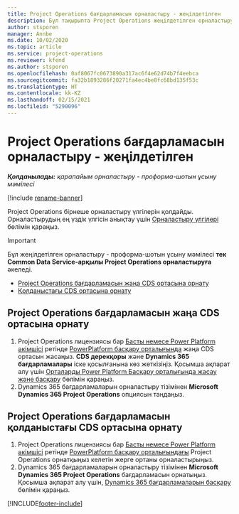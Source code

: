 ```yaml
---
title: Project Operations бағдарламасын орналастыру - жеңілдетілген
description: Бұл тақырыпта Project Operations жеңілдетілген орналастыру бағдарламасын орнату амалы туралы ақпарат берілген - проформа-шотын ұсыну мәмілесі.
author: stsporen
manager: Annbe
ms.date: 10/02/2020
ms.topic: article
ms.service: project-operations
ms.reviewer: kfend
ms.author: stsporen
ms.openlocfilehash: 0af8067fc0673890a317ac6f4e62d74b7f4eebca
ms.sourcegitcommit: fa32b1893286f20271fa4ec4be8fc68bd135f53c
ms.translationtype: HT
ms.contentlocale: kk-KZ
ms.lasthandoff: 02/15/2021
ms.locfileid: "5290096"
---
```

# <a name="deploy-project-operations---lite"></a>Project Operations бағдарламасын орналастыру - жеңілдетілген

_**Қолданылады:** қарапайым орналастыру - проформа-шотын ұсыну мәмілесі_

[!include [rename-banner](~/includes/cc-data-platform-banner.md)]

Project Operations бірнеше орналастыру үлгілерін қолдайды. Орналастырудың ең үздік үлгісін анықтау үшін [Орналастыру үлгілері](determine-deployment-type.md) бөлімін қараңыз.


> [!IMPORTANT]
> Бұл жеңілдетілген орналастыру - проформа-шотын ұсыну мәмілесі **тек Common Data Service-арқылы Project Operations орналастыруға** әкеледі.

- [Project Operations бағдарламасын жаңа CDS ортасына орнату](#new)
- [Қолданыстағы CDS ортасына орнату](#existing)



## <a name="install-project-operations-to-a-new-cds-environment"></a><a name="new"></a>Project Operations бағдарламасын жаңа CDS ортасына орнату

1. Project Operations лицензиясы бар [Басты немесе Power Platform әкімшісі](https://docs.microsoft.com/power-platform/admin/global-service-administrators-can-administer-without-license) ретінде [PowerPlatform басқару орталығында](https://admin.powerplatform.com) жаңа CDS ортасын жасаңыз. **CDS дерекқоры** және **Dynamics 365 бағдарламалары** іске қосылғанына көз жеткізіңіз. Қосымша ақпарат алу үшін [Орталарды Power Platform Басқару орталығында жасау және басқару](https://docs.microsoft.com/power-platform/admin/create-environment#create-an-environment-in-the-power-platform-admin-center) бөлімін қараңыз.
2. Dynamics 365 бағдарламаларын орналастыру тізімінен **Microsoft Dynamics 365 Project Operations** опциясын таңдаңыз.


## <a name="install-project-operations-to-an-existing-cds-environment"></a><a name="existing"></a>Project Operations бағдарламасын қолданыстағы CDS ортасына орнату

1. Project Operations лицензиясы бар [Басты немесе Power Platform әкімшісі](https://docs.microsoft.com/power-platform/admin/global-service-administrators-can-administer-without-license) ретінде [PowerPlatform басқару орталығындағы](https://admin.powerplatform.com) Project Operations орнатқыңыз келетін жерге ортаны орналастырыңыз.
2. Dynamics 365 бағдарламаларын орналастыру тізімінен **Microsoft Dynamics 365 Project Operations** бағдарламасын орнатыңыз. Қосымша ақпарат алу үшін, [Dynamics 365 бағдарламаларын басқару](https://docs.microsoft.com/power-platform/admin/manage-apps) бөлімін қараңыз.




[!INCLUDE[footer-include](../includes/footer-banner.md)]